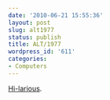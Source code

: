 ```yaml
---
date: '2010-06-21 15:55:36'
layout: post
slug: alt1977
status: publish
title: ALT/1977
wordpress_id: '611'
categories:
- Computers
---
```


[Hi-larious](http://www.behance.net/Gallery/ALT1977-WE-ARE-NOT-TIME-TRAVELERS/545221).
